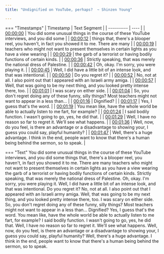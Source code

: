 ```yaml
---
title: "Undignified on YouTube, perhaps?  ~ Shinzen Young"

---
```

=== "Timestamps"
    | Timestamp | Text Segment |
    | ---------- | ----  |
    | [00:00:00](https://www.youtube.com/watch?v=mQ_A4eZTgPY&t=0) |  You did some unusual things in the course of these YouTube interviews, and you did some |
    | [00:00:12](https://www.youtube.com/watch?v=mQ_A4eZTgPY&t=12) |  things that, there's a blooper reel, you haven't, in fact you showed it to me. There are many |
    | [00:00:19](https://www.youtube.com/watch?v=mQ_A4eZTgPY&t=19) |  teachers who might not want to present themselves in certain lights as you have a view wearing |
    | [00:00:29](https://www.youtube.com/watch?v=mQ_A4eZTgPY&t=29) |  the garb of a terrorist or having bodily functions of certain kinds. |
    | [00:00:36](https://www.youtube.com/watch?v=mQ_A4eZTgPY&t=36) |  Strictly speaking, that was merely the national dress of Palestine. |
    | [00:00:42](https://www.youtube.com/watch?v=mQ_A4eZTgPY&t=42) |  Oh, okay. I'm sorry, you were playing it. |
    | [00:00:45](https://www.youtube.com/watch?v=mQ_A4eZTgPY&t=45) |  Well, I did have a little bit of an intense look, and that was intentional. |
    | [00:00:50](https://www.youtube.com/watch?v=mQ_A4eZTgPY&t=50) |  Do you regret it? |
    | [00:00:52](https://www.youtube.com/watch?v=mQ_A4eZTgPY&t=52) |  No, not at all. I also point out that I appeared with an Israeli army amiga. |
    | [00:00:57](https://www.youtube.com/watch?v=mQ_A4eZTgPY&t=57) |  Well, that was going to be my next thing, and you looked pretty intense there, too. |
    | [00:01:01](https://www.youtube.com/watch?v=mQ_A4eZTgPY&t=61) |  I was scary on either side. |
    | [00:01:04](https://www.youtube.com/watch?v=mQ_A4eZTgPY&t=64) |  So, you don't regret doing any of these funny, silly things? Most teachers might not want to appear in a less than... |
    | [00:01:16](https://www.youtube.com/watch?v=mQ_A4eZTgPY&t=76) |  Dignified? |
    | [00:01:17](https://www.youtube.com/watch?v=mQ_A4eZTgPY&t=77) |  Yes, I guess that's the word. |
    | [00:01:19](https://www.youtube.com/watch?v=mQ_A4eZTgPY&t=79) |  You mean like, have the whole world be able to actually listen to me fart, for example? |
    | [00:01:24](https://www.youtube.com/watch?v=mQ_A4eZTgPY&t=84) |  I said bodily function. I wasn't going to go, yes, he did that. |
    | [00:01:29](https://www.youtube.com/watch?v=mQ_A4eZTgPY&t=89) |  Well, I have no reason so far to regret it. We'll see what happens. |
    | [00:01:36](https://www.youtube.com/watch?v=mQ_A4eZTgPY&t=96) |  Well, now, do you feel, is there an advantage or a disadvantage to showing your, I guess you could say, playful humanity? |
    | [00:01:47](https://www.youtube.com/watch?v=mQ_A4eZTgPY&t=107) |  Well, there's a huge advantage. I think in the end, people want to know that there's a human being behind the sermon, so to speak. |

=== "Text"
     You did some unusual things in the course of these YouTube interviews, and you did some things that, there's a blooper reel, you haven't, in fact you showed it to me. There are many teachers who might not want to present themselves in certain lights as you have a view wearing the garb of a terrorist or having bodily functions of certain kinds. Strictly speaking, that was merely the national dress of Palestine. Oh, okay. I'm sorry, you were playing it. Well, I did have a little bit of an intense look, and that was intentional. Do you regret it? No, not at all. I also point out that I appeared with an Israeli army amiga. Well, that was going to be my next thing, and you looked pretty intense there, too. I was scary on either side. So, you don't regret doing any of these funny, silly things? Most teachers might not want to appear in a less than... Dignified? Yes, I guess that's the word. You mean like, have the whole world be able to actually listen to me fart, for example? I said bodily function. I wasn't going to go, yes, he did that. Well, I have no reason so far to regret it. We'll see what happens. Well, now, do you feel, is there an advantage or a disadvantage to showing your, I guess you could say, playful humanity? Well, there's a huge advantage. I think in the end, people want to know that there's a human being behind the sermon, so to speak.
